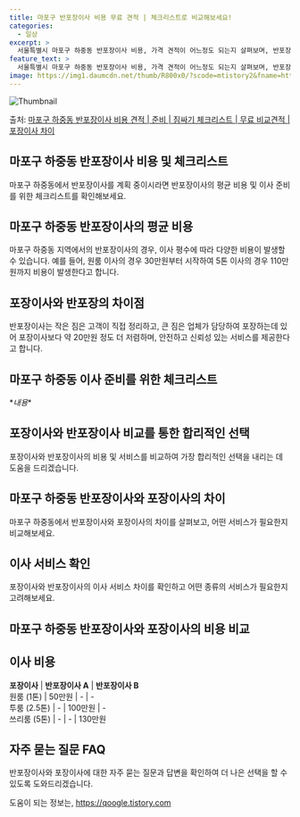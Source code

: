```yaml
---
title: 마포구 반포장이사 비용 무료 견적 | 체크리스트로 비교해보세요!
categories:
  - 일상
excerpt: >
  서울특별시 마포구 하중동 반포장이사 비용, 가격 견적이 어느정도 되는지 살펴보며, 반포장이사를 준비함에 있어 짐싸기 준비 체크리스트가 무엇인지 보겠습니다. 마지막으로 포장이사와 차이점을 통해 무료 비교견적으로 어떤 것이 더 합리적인 선택인지 공유 드립니다.마포구 하중동 포장이사 견적 샘플 보기 👈 클릭마포구 하중동 포장이사 가격 살펴보기 👈 클릭마포구 하중동 반포장이사 평균 이사 비용평수마포구 하중동 평균 이사 비용원룸 이사9평 이하 (1톤)30만원~투룸/쓰리룸 이사16평 ~ 20평 (2.5톤)80만원~쓰리룸 이사21평 (5톤) ~110만원~우리집 무료 이사견적 받기 👈 클릭포장 vs 반포장: 가장 큰 차이점포장이사와 반포장이사의 가장 큰 차이점은 포장 범위와 작업 범위에 있습니다.반포장이사는 고객..
feature_text: >
  서울특별시 마포구 하중동 반포장이사 비용, 가격 견적이 어느정도 되는지 살펴보며, 반포장이사를 준비함에 있어 짐싸기 준비 체크리스트가 무엇인지 보겠습니다. 마지막으로 포장이사와 차이점을 통해 무료 비교견적으로 어떤 것이 더 합리적인 선택인지 공유 드립니다.마포구 하중동 포장이사 견적 샘플 보기 👈 클릭마포구 하중동 포장이사 가격 살펴보기 👈 클릭마포구 하중동 반포장이사 평균 이사 비용평수마포구 하중동 평균 이사 비용원룸 이사9평 이하 (1톤)30만원~투룸/쓰리룸 이사16평 ~ 20평 (2.5톤)80만원~쓰리룸 이사21평 (5톤) ~110만원~우리집 무료 이사견적 받기 👈 클릭포장 vs 반포장: 가장 큰 차이점포장이사와 반포장이사의 가장 큰 차이점은 포장 범위와 작업 범위에 있습니다.반포장이사는 고객..
image: https://img1.daumcdn.net/thumb/R800x0/?scode=mtistory2&fname=https%3A%2F%2Fblog.kakaocdn.net%2Fdn%2FbXC7mf%2FbtsHb83UCZY%2FHbSk18jtPbyizgVtpEgu2K%2Fimg.webp
---
```


![Thumbnail](https://img1.daumcdn.net/thumb/R800x0/?scode=mtistory2&fname=https%3A%2F%2Fblog.kakaocdn.net%2Fdn%2FbXC7mf%2FbtsHb83UCZY%2FHbSk18jtPbyizgVtpEgu2K%2Fimg.webp)

<p>출처: <a href="https://qoogle.tistory.com/9905" rel="dofollow">마포구 하중동 반포장이사 비용 견적 | 준비 | 짐싸기 체크리스트 | 무료 비교견적 | 포장이사 차이</a> </p>

## 마포구 하중동 반포장이사 비용 및 체크리스트

마포구 하중동에서 반포장이사를 계획 중이시라면 반포장이사의 평균 비용 및 이사 준비를 위한 체크리스트를 확인해보세요.

## 마포구 하중동 반포장이사의 평균 비용

마포구 하중동 지역에서의 반포장이사의 경우, 이사 평수에 따라 다양한 비용이 발생할 수 있습니다. 예를 들어, 원룸 이사의 경우 30만원부터
시작하여 5톤 이사의 경우 110만원까지 비용이 발생한다고 합니다.

## 포장이사와 반포장의 차이점

반포장이사는 작은 짐은 고객이 직접 정리하고, 큰 짐은 업체가 담당하여 포장하는데 있어 포장이사보다 약 20만원 정도 더 저렴하며, 안전하고
신뢰성 있는 서비스를 제공한다고 합니다.

## 마포구 하중동 이사 준비를 위한 체크리스트

\**내용**

## 포장이사와 반포장이사 비교를 통한 합리적인 선택

포장이사와 반포장이사의 비용 및 서비스를 비교하여 가장 합리적인 선택을 내리는 데 도움을 드리겠습니다.

## 마포구 하중동 반포장이사와 포장이사의 차이

마포구 하중동에서 반포장이사와 포장이사의 차이를 살펴보고, 어떤 서비스가 필요한지 비교해보세요.

## 이사 서비스 확인

포장이사와 반포장이사의 이사 서비스 차이를 확인하고 어떤 종류의 서비스가 필요한지 고려해보세요.

## 마포구 하중동 반포장이사와 포장이사의 비용 비교

**이사 비용**  
---  
**포장이사** | **반포장이사 A** | **반포장이사 B**  
원룸 (1톤) | 50만원 | \-  | -  
투룸 (2.5톤) | \-  | 100만원 | \-   
쓰리룸 (5톤) | \-  | \-  | 130만원  
  
## 자주 묻는 질문 FAQ

반포장이사와 포장이사에 대한 자주 묻는 질문과 답변을 확인하여 더 나은 선택을 할 수 있도록 도와드리겠습니다.

 

도움이 되는 정보는, <a href="https://qoogle.tistory.com" rel="dofollow">https://qoogle.tistory.com</a>


